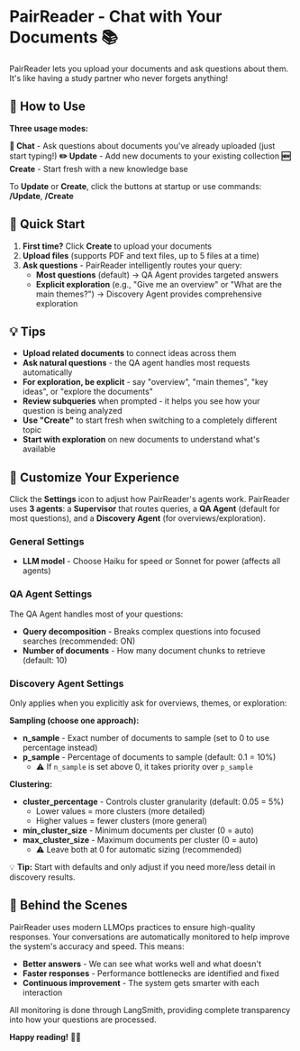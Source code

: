 # PairReader - Chat with Your Documents 📚

PairReader lets you upload your documents and ask questions about them. It's like having a study partner who never forgets anything!

## 🎯 How to Use

**Three usage modes:**

**📖 Chat** - Ask questions about documents you've already uploaded (just start typing!)
**✏️ Update** - Add new documents to your existing collection
**🆕 Create** - Start fresh with a new knowledge base

To **Update** or **Create**, click the buttons at startup or use commands: **/Update**, **/Create**

## 🚀 Quick Start

1. **First time?** Click **Create** to upload your documents
2. **Upload files** (supports PDF and text files, up to 5 files at a time)
3. **Ask questions** - PairReader intelligently routes your query:
   - **Most questions** (default) → QA Agent provides targeted answers
   - **Explicit exploration** (e.g., "Give me an overview" or "What are the main themes?") → Discovery Agent provides comprehensive exploration

## 💡 Tips

- **Upload related documents** to connect ideas across them
- **Ask natural questions** - the QA agent handles most requests automatically
- **For exploration, be explicit** - say "overview", "main themes", "key ideas", or "explore the documents"
- **Review subqueries** when prompted - it helps you see how your question is being analyzed
- **Use "Create"** to start fresh when switching to a completely different topic
- **Start with exploration** on new documents to understand what's available

## 🎨 Customize Your Experience

Click the **Settings** icon to adjust how PairReader's agents work. PairReader uses **3 agents**: a **Supervisor** that routes queries, a **QA Agent** (default for most questions), and a **Discovery Agent** (for overviews/exploration).

### General Settings
- **LLM model** - Choose Haiku for speed or Sonnet for power (affects all agents)

### QA Agent Settings
The QA Agent handles most of your questions:
- **Query decomposition** - Breaks complex questions into focused searches (recommended: ON)
- **Number of documents** - How many document chunks to retrieve (default: 10)

### Discovery Agent Settings
Only applies when you explicitly ask for overviews, themes, or exploration:

**Sampling (choose one approach):**
- **n_sample** - Exact number of documents to sample (set to 0 to use percentage instead)
- **p_sample** - Percentage of documents to sample (default: 0.1 = 10%)
  - ⚠️ If `n_sample` is set above 0, it takes priority over `p_sample`

**Clustering:**
- **cluster_percentage** - Controls cluster granularity (default: 0.05 = 5%)
  - Lower values = more clusters (more detailed)
  - Higher values = fewer clusters (more general)
- **min_cluster_size** - Minimum documents per cluster (0 = auto)
- **max_cluster_size** - Maximum documents per cluster (0 = auto)
  - ⚠️ Leave both at 0 for automatic sizing (recommended)

💡 **Tip:** Start with defaults and only adjust if you need more/less detail in discovery results.

## 🔬 Behind the Scenes

PairReader uses modern LLMOps practices to ensure high-quality responses. Your conversations are automatically monitored to help improve the system's accuracy and speed. This means:
- **Better answers** - We can see what works well and what doesn't
- **Faster responses** - Performance bottlenecks are identified and fixed
- **Continuous improvement** - The system gets smarter with each interaction

All monitoring is done through LangSmith, providing complete transparency into how your questions are processed.

**Happy reading!** 📖✨

